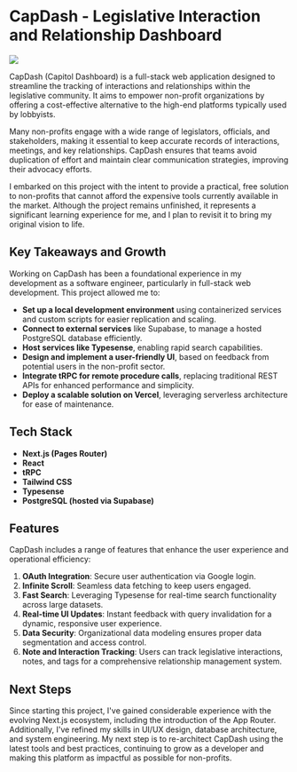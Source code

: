 # CapDash - Legislative Interaction and Relationship Dashboard

![](https://vimeo.com/1000541895)

CapDash (Capitol Dashboard) is a full-stack web application designed to streamline the tracking of interactions and relationships within the legislative community. It aims to empower non-profit organizations by offering a cost-effective alternative to the high-end platforms typically used by lobbyists.

Many non-profits engage with a wide range of legislators, officials, and stakeholders, making it essential to keep accurate records of interactions, meetings, and key relationships. CapDash ensures that teams avoid duplication of effort and maintain clear communication strategies, improving their advocacy efforts.

I embarked on this project with the intent to provide a practical, free solution to non-profits that cannot afford the expensive tools currently available in the market. Although the project remains unfinished, it represents a significant learning experience for me, and I plan to revisit it to bring my original vision to life.

## Key Takeaways and Growth

Working on CapDash has been a foundational experience in my development as a software engineer, particularly in full-stack web development. This project allowed me to:
- **Set up a local development environment** using containerized services and custom scripts for easier replication and scaling.
- **Connect to external services** like Supabase, to manage a hosted PostgreSQL database efficiently.
- **Host services like Typesense**, enabling rapid search capabilities.
- **Design and implement a user-friendly UI**, based on feedback from potential users in the non-profit sector.
- **Integrate tRPC for remote procedure calls**, replacing traditional REST APIs for enhanced performance and simplicity.
- **Deploy a scalable solution on Vercel**, leveraging serverless architecture for ease of maintenance.

## Tech Stack

- **Next.js (Pages Router)**
- **React**
- **tRPC**
- **Tailwind CSS**
- **Typesense**
- **PostgreSQL (hosted via Supabase)**

## Features

CapDash includes a range of features that enhance the user experience and operational efficiency:

1. **OAuth Integration**: Secure user authentication via Google login.
2. **Infinite Scroll**: Seamless data fetching to keep users engaged.
3. **Fast Search**: Leveraging Typesense for real-time search functionality across large datasets.
4. **Real-time UI Updates**: Instant feedback with query invalidation for a dynamic, responsive user experience.
5. **Data Security**: Organizational data modeling ensures proper data segmentation and access control.
6. **Note and Interaction Tracking**: Users can track legislative interactions, notes, and tags for a comprehensive relationship management system.

## Next Steps

Since starting this project, I've gained considerable experience with the evolving Next.js ecosystem, including the introduction of the App Router. Additionally, I've refined my skills in UI/UX design, database architecture, and system engineering. My next step is to re-architect CapDash using the latest tools and best practices, continuing to grow as a developer and making this platform as impactful as possible for non-profits.
